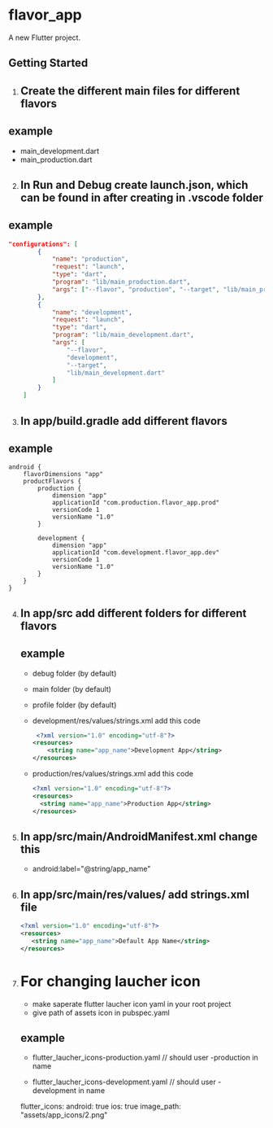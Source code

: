 # flavor_app

A new Flutter project.

## Getting Started

1. ## Create the different main files for different flavors

## example

- main_development.dart
- main_production.dart

2. ## In Run and Debug create launch.json, which can be found in after creating in .vscode folder

## example

```json
"configurations": [
		{
			"name": "production",
			"request": "launch",
			"type": "dart",
			"program": "lib/main_production.dart",
			"args": ["--flavor", "production", "--target", "lib/main_production.dart"]
		},
		{
			"name": "development",
			"request": "launch",
			"type": "dart",
			"program": "lib/main_development.dart",
			"args": [
				"--flavor",
				"development",
				"--target",
				"lib/main_development.dart"
			]
		}
	]
```

3. ## In app/build.gradle add different flavors

## example

    android {
        flavorDimensions "app"
        productFlavors {
            production {
                dimension "app"
                applicationId "com.production.flavor_app.prod"
                versionCode 1
                versionName "1.0"
            }

            development {
                dimension "app"
                applicationId "com.development.flavor_app.dev"
                versionCode 1
                versionName "1.0"
            }
        }
    }

4.  ## In app/src add different folders for different flavors

    ## example

    - debug folder (by default)
    - main folder (by default)
    - profile folder (by default)

    - development/res/values/strings.xml add this code

      ```xml
       <?xml version="1.0" encoding="utf-8"?>
      <resources>
          <string name="app_name">Development App</string>
      </resources>
      ```

    - production/res/values/strings.xml add this code

      ```xml
      <?xml version="1.0" encoding="utf-8"?>
      <resources>
        <string name="app_name">Production App</string>
      </resources>
      ```

5.  ## In app/src/main/AndroidManifest.xml change this

    - android:label="@string/app_name"

6.  ## In app/src/main/res/values/ add strings.xml file

    ```xml
    <?xml version="1.0" encoding="utf-8"?>
    <resources>
       <string name="app_name">Default App Name</string>
    </resources>
    ```

7.  # For changing laucher icon

    - make saperate flutter laucher icon yaml in your root project
    - give path of assets icon in pubspec.yaml


    ## example

    - flutter_laucher_icons-production.yaml // should user -production in name

    - flutter_laucher_icons-development.yaml // should user -development in name

    flutter_icons:
    android: true
    ios: true
    image_path: "assets/app_icons/2.png"
